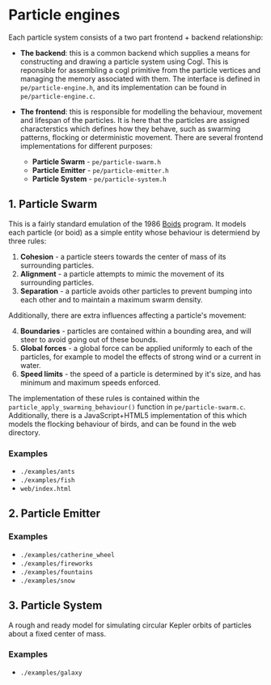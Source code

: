 # Particle engines

Each particle system consists of a two part frontend + backend relationship:

* **The backend**: this is a common backend which supplies a means for constructing and drawing a particle system using Cogl. This is reponsible for assembling a cogl primitive from the particle vertices and managing the memory associated with them. The interface is defined in `pe/particle-engine.h`, and its implementation can be found in `pe/particle-engine.c`.

* **The frontend**: this is responsible for modelling the behaviour, movement and lifespan of the particles. It is here that the particles are assigned characterstics which defines how they behave, such as swarming patterns, flocking or deterministic movement. There are several frontend implementations for different purposes:

  * **Particle Swarm** - `pe/particle-swarm.h`
  * **Particle Emitter** - `pe/particle-emitter.h`
  * **Particle System** - `pe/particle-system.h`

## 1. Particle Swarm

This is a fairly standard emulation of the 1986 [Boids](http://en.wikipedia.org/wiki/Boids) program. It models each particle (or boid) as a simple entity whose behaviour is determiend by three rules:

1. **Cohesion** - a particle steers towards the center of mass of its surrounding particles.
2. **Alignment** - a particle attempts to mimic the movement of its surrounding particles.
3. **Separation** - a particle avoids other particles to prevent bumping into each other and to maintain a maximum swarm density.

Additionally, there are extra influences affecting a particle's movement:

4. **Boundaries** - particles are contained within a bounding area, and will steer to avoid going out of these bounds.
5. **Global forces** - a global force can be applied uniformly to each of the particles, for example to model the effects of strong wind or a current in water.
6. **Speed limits** - the speed of a particle is determined by it's size, and has minimum and maximum speeds enforced.

The implementation of these rules is contained within the `particle_apply_swarming_behaviour()` function in `pe/particle-swarm.c`. Additionally, there is a JavaScript+HTML5 implementation of this which models the flocking behaviour of birds, and can be found in the web directory.

### Examples
* `./examples/ants`
* `./examples/fish`
* `web/index.html`

## 2. Particle Emitter

### Examples
* `./examples/catherine_wheel`
* `./examples/fireworks`
* `./examples/fountains`
* `./examples/snow`

## 3. Particle System

A rough and ready model for simulating circular Kepler orbits of particles about a fixed center of mass.

### Examples
* `./examples/galaxy`
